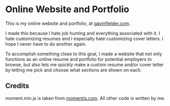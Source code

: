 # Online Website and Portfolio

This is my online website and portfolio, at [gavinfielder.com](http://gavinfielder.com).

I made this because I hate job hunting and everything associated with it. I hate customizing resumes and I especially hate customizing cover letters. I hope I never have to do another again.

To accomplish something close to this goal, I made a website that not only functions as an online resume and portfolio for potential employers to browse, but also lets me quickly make a custom resume and/or cover letter by letting me pick and choose what sections are shown on each. 

## Credits

moment.min.js is taken from [momentjs.com](http://momentjs.com/). All other code is written by me.

